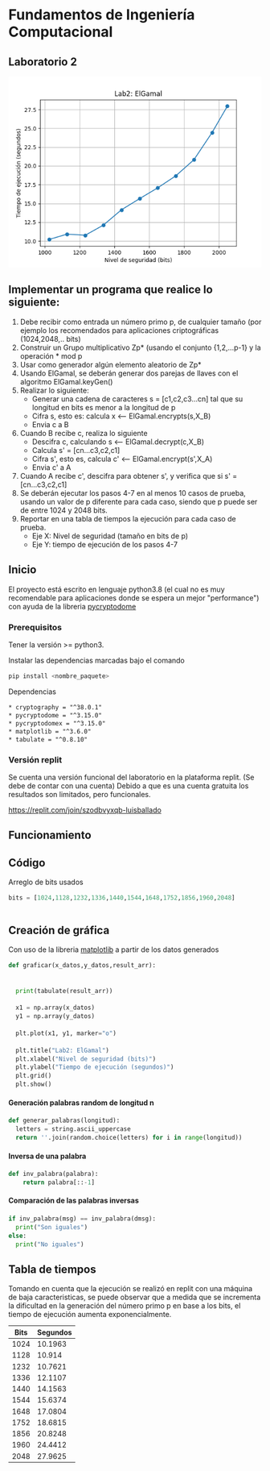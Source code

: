 # Fundamentos de Ingeniería Computacional

## Laboratorio 2

![grafica_resultados](https://raw.githubusercontent.com/luisballado/-fund_ing_comp_labs_dos/main/elgamal_graph.png "Grafica de resultados")

## Implementar un programa que realice lo siguiente: ##

1. Debe recibir como entrada un número primo p, de cualquier tamaño (por ejemplo los recomendados para aplicaciones criptográficas (1024,2048,.. bits)
2. Construir un Grupo multiplicativo Zp* (usando el conjunto {1,2,...p-1} y la operación * mod p
3. Usar como generador algún elemento aleatorio de Zp*
4. Usando ElGamal, se deberán generar dos parejas de llaves con el algoritmo ElGamal.keyGen()
5. Realizar lo siguiente:
    * Generar una cadena de caracteres s = [c1,c2,c3...cn] tal que su longitud en bits es menor a la longitud de p
    * Cifra s, esto es: calcula x <-- ElGamal.encrypts(s,X_B)
    *  Envia c a B   
6. Cuando B recibe c, realiza lo siguiente
    * Descifra c, calculando s <-- ElGamal.decrypt(c,X_B)
    * Calcula s' = [cn...c3,c2,c1]
    * Cifra s', esto es, calcula c' <-- ElGamal.encrypt(s',X_A)
    * Envia c' a A
7. Cuando A recibe c', descifra para obtener s', y verifica que si s' = [cn...c3,c2,c1]
8. Se deberán ejecutar los pasos 4-7 en al menos 10 casos de prueba, usando un valor de p diferente para cada caso, siendo que p puede ser de entre 1024 y 2048 bits.
9. Reportar en una tabla de tiempos la ejecución para cada caso de prueba.
    * Eje X: Nivel de seguridad (tamaño en bits de p)
    * Eje Y: tiempo de ejecución de los pasos 4-7


## Inicio

El proyecto está escrito en lenguaje python3.8 (el cual no es muy recomendable para aplicaciones donde se espera un mejor "performance") 
con ayuda de la libreria [pycryptodome](https://www.pycryptodome.org/ "pycryptodome")

### Prerequisitos

Tener la versión >= python3.

Instalar las dependencias marcadas bajo el comando 

```bash
pip install <nombre_paquete>
```

Dependencias

```
* cryptography = "^38.0.1"
* pycryptodome = "^3.15.0"
* pycryptodomex = "^3.15.0"
* matplotlib = "^3.6.0"
* tabulate = "^0.8.10"
```

### Versión replit

Se cuenta una versión funcional del laboratorio en la plataforma replit. (Se debe de contar con una cuenta)
Debido a que es una cuenta gratuita los resultados son limitados, pero funcionales.

https://replit.com/join/szodbvyxqb-luisballado


## Funcionamiento



## Código

Arreglo de bits usados

```python
bits = [1024,1128,1232,1336,1440,1544,1648,1752,1856,1960,2048]
```


```python

```

## Creación de gráfica 

Con uso de la libreria [matplotlib](https://matplotlib.org/ "matplotlib") a partir de los datos generados


```python
def graficar(x_datos,y_datos,result_arr):

  
  print(tabulate(result_arr))
  
  x1 = np.array(x_datos)
  y1 = np.array(y_datos)
  
  plt.plot(x1, y1, marker="o")
  
  plt.title("Lab2: ElGamal")
  plt.xlabel("Nivel de seguridad (bits)")
  plt.ylabel("Tiempo de ejecución (segundos)")
  plt.grid()
  plt.show()
```

#### Generación palabras random de longitud n
```python
def generar_palabras(longitud):
  letters = string.ascii_uppercase
  return ''.join(random.choice(letters) for i in range(longitud))
```

#### Inversa de una palabra

```python
def inv_palabra(palabra):
    return palabra[::-1]
```

#### Comparación de las palabras inversas

```python
if inv_palabra(msg) == inv_palabra(dmsg):
  print("Son iguales")
else:
  print("No iguales")
```

## Tabla de tiempos

Tomando en cuenta que la ejecución se realizó en replit con una máquina de baja caracteristicas, se puede observar que a medida que se incrementa la dificultad en la generación del número primo p en base a los bits, el tiempo de ejecución aumenta exponencialmente.

 Bits | Segundos
----- | --------
 1024 | 10.1963
 1128 | 10.914
 1232 | 10.7621
 1336 | 12.1107
 1440 | 14.1563
 1544 | 15.6374
 1648 | 17.0804
 1752 | 18.6815
 1856 | 20.8248
 1960 | 24.4412
 2048 | 27.9625